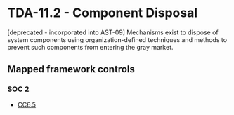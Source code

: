 # TDA-11.2 - Component Disposal
[deprecated - incorporated into AST-09]
Mechanisms exist to dispose of system components using organization-defined techniques and methods to prevent such components from entering the gray market. 
## Mapped framework controls
### SOC 2
- [CC6.5](../soc2/cc65.md)